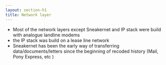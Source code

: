 ```yaml
---
layout: section-h1
title: Network layer
---
```


  * Most of the network layers except Sneakernet and IP stack were build with analogue landline modems
  * the IP stack was build on a lease line network
  * Sneakernet has been the early way of transferring data/documents/letters since the beginning of recoded history (Mail, Pony Express, etc )
